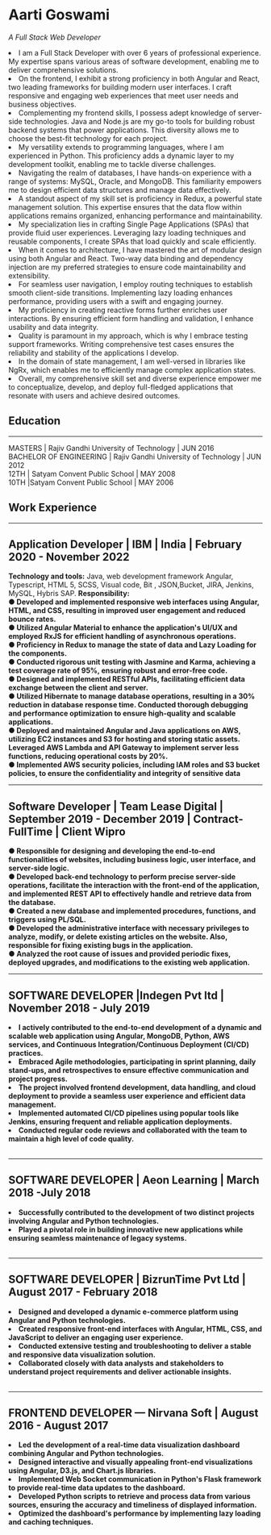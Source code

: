 
# Aarti Goswami
*A Full Stack Web Developer*
<li>I am a Full Stack Developer with over 6 years of professional experience. My expertise spans various areas of software development, enabling me to deliver comprehensive solutions.
</li>

<li>On the frontend, I exhibit a strong proficiency in both Angular and React, two leading frameworks for building modern user interfaces. I craft responsive and engaging web experiences that meet user needs and business objectives.
</li>

<li>Complementing my frontend skills, I possess adept knowledge of server-side technologies. Java and Node.js are my go-to tools for building robust backend systems that power applications. This diversity allows me to choose the best-fit technology for each project.
</li>

<li>My versatility extends to programming languages, where I am experienced in Python. This proficiency adds a dynamic layer to my development toolkit, enabling me to tackle diverse challenges.
</li>

<li>Navigating the realm of databases, I have hands-on experience with a range of systems: MySQL, Oracle, and MongoDB. This familiarity empowers me to design efficient data structures and manage data effectively.
</li>

<li>A standout aspect of my skill set is proficiency in Redux, a powerful state management solution. This expertise ensures that the data flow within applications remains organized, enhancing performance and maintainability.
</li>

<li>My specialization lies in crafting Single Page Applications (SPAs) that provide fluid user experiences. Leveraging lazy loading techniques and reusable components, I create SPAs that load quickly and scale efficiently.
</li>

<li>When it comes to architecture, I have mastered the art of modular design using both Angular and React. Two-way data binding and dependency injection are my preferred strategies to ensure code maintainability and extensibility.
</li>

<li>For seamless user navigation, I employ routing techniques to establish smooth client-side transitions. Implementing lazy loading enhances performance, providing users with a swift and engaging journey.
</li>

<li>My proficiency in creating reactive forms further enriches user interactions. By ensuring efficient form handling and validation, I enhance usability and data integrity.
</li>

<li>Quality is paramount in my approach, which is why I embrace testing support frameworks. Writing comprehensive test cases ensures the reliability and stability of the applications I develop.
</li>
<li>
In the domain of state management, I am well-versed in libraries like NgRx, which enables me to efficiently manage complex application states.
</li>
<li>
Overall, my comprehensive skill set and diverse experience empower me to conceptualize, develop, and deploy full-fledged applications that resonate with users and achieve desired outcomes.
</li>



## Education
---
MASTERS | Rajiv Gandhi University of Technology | JUN 2016 <br>
BACHELOR OF ENGINEERING | Rajiv Gandhi University of Technology | JUN 2012 <br>
12TH | Satyam Convent Public School | MAY 2008 <br>
10TH |Satyam Convent Public School | MAY 2006

## Work Experience
---
Application Developer | IBM | India | February 2020 - November 2022 <br>
---
<b>Technology and tools:</b> Java, web development framework Angular, Typescript, HTML 5, SCSS, Visual code, Bit , JSON,Bucket, JIRA, Jenkins, MySQL, Hybris SAP. 
<b>Responsibility:<b><br>
● Developed and implemented responsive web interfaces using Angular, HTML, and CSS, resulting in improved user engagement and reduced bounce rates.</br>
● Utilized Angular Material to enhance the application's UI/UX and employed RxJS for efficient handling of asynchronous operations.</br>
● Proficiency in Redux to manage the state of data and Lazy Loading for the components.</br>
● Conducted rigorous unit testing with Jasmine and Karma, achieving a test coverage rate of 95%, ensuring robust and error-free code.</br>
● Designed and implemented RESTful APIs, facilitating efficient data exchange between the client and server.</br>
● Utilized Hibernate to manage database operations, resulting in a 30% reduction in database response time. Conducted thorough debugging and performance optimization to ensure high-quality and scalable applications.</br>
● Deployed and maintained Angular and Java applications on AWS, utilizing EC2 instances and S3 for hosting and storing static assets. Leveraged AWS Lambda and API Gateway to implement server less functions, reducing operational costs by 20%.</br>
● Implemented AWS security policies, including IAM roles and S3 bucket policies, to ensure the confidentiality and integrity of sensitive data
<br>

---
<b>Software Developer | Team Lease Digital | September 2019 - December 2019 | Contract-FullTime | Client Wipro </b>
---
● Responsible for designing and developing the end-to-end functionalities of websites, including business logic, user interface, and server-side logic.<br>
● Developed back-end technology to perform precise server-side operations, facilitate the interaction with the front-end of the application, and implemented REST API to effectively handle and retrieve data from the database.<br>
● Created a new database and implemented procedures, functions, and triggers using PL/SQL.<br>
● Developed the administrative interface with necessary privileges to analyze, modify, or delete existing articles on the website. Also, responsible for fixing existing bugs in the application.<br>
● Analyzed the root cause of issues and provided periodic fixes, deployed upgrades, and modifications to the existing web application.<br>


---
<b>SOFTWARE DEVELOPER |Indegen Pvt ltd | November 2018 - July 2019</b><br>
---

<li>I actively contributed to the end-to-end development of a dynamic and scalable web application using Angular, MongoDB, Python, AWS services, and Continuous Integration/Continuous Deployment (CI/CD) practices.</li>
<li>Embraced Agile methodologies, participating in sprint planning, daily stand-ups, and retrospectives to ensure effective communication and project progress.</li>
<li>The project involved frontend development, data handling, and cloud deployment to provide a seamless user experience and efficient data management.</li>
<li>Implemented automated CI/CD pipelines using popular tools like Jenkins, ensuring frequent and reliable application deployments.</li>
<li>Conducted regular code reviews and collaborated with the team to maintain a high level of code quality.</li> 
<br>

---
<b>SOFTWARE DEVELOPER | Aeon Learning | March 2018 -July 2018 </b><br>
---
<li>Successfully contributed to the development of two distinct projects involving Angular and Python technologies.</li> 
<li>Played a pivotal role in building innovative new applications while ensuring seamless maintenance of legacy systems.</li> <br>

---
<b>SOFTWARE DEVELOPER | BizrunTime Pvt Ltd | August 2017 - February 2018</b><br>
---
<li>Designed and developed a dynamic e-commerce platform using Angular and Python technologies.</li> 
<li>Created responsive front-end interfaces with Angular, HTML, CSS, and JavaScript to deliver an engaging user experience.</li> 
<li>Conducted extensive testing and troubleshooting to deliver a stable and responsive data visualization solution.</li> 
<li>Collaborated closely with data analysts and stakeholders to understand project requirements and deliver actionable insights.</li> <br>

---
FRONTEND DEVELOPER — Nirvana Soft | August 2016 - August 2017 </b>
---
<li>Led the development of a real-time data visualization dashboard combining Angular and Python technologies.</li> 
<li>Designed interactive and visually appealing front-end visualizations using Angular, D3.js, and Chart.js libraries.</li> 
<li>Implemented Web Socket communication in Python's Flask framework to provide real-time data updates to the dashboard.</li> 
<li>Developed Python scripts to retrieve and process data from various sources, ensuring the accuracy and timeliness of displayed information.</li> 
<li>Optimized the dashboard's performance by implementing lazy loading and caching techniques.</li> <br>

